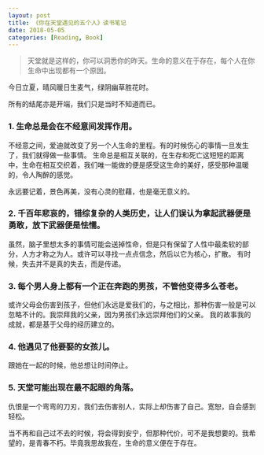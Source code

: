 ```yaml
---
layout: post
title: 《你在天堂遇见的五个人》读书笔记
date: 2018-05-05
categories: [Reading, Book]
---
```


> 天堂就是这样的，你可以洞悉你的昨天。生命的意义在于存在，每个人在你生命中出现都有一个原因。

今日立夏，晴风暖日生麦气，绿阴幽草胜花时。

所有的结尾亦是开端，我们只是当时不知道而已。

### 1. 生命总是会在不经意间发挥作用。

不经意之间，爱迪就改变了另一个人生命的里程。有的时候伤心的事情一旦发生了，我们就得做一些事情。
生命总是相互关联的，在生存和死亡这短短的距离中，生命在相互交织着，我们唯一能做的便是感受这生命的美好，感受那种温暖的，令人陶醉的感觉。

永远要记着，景色再美，没有心灵的慰藉，也是毫无意义的。

### 2. 千百年悲哀的，错综复杂的人类历史，让人们误认为拿起武器便是勇敢，放下武器便是怯懦。

虽然，脑子里想太多的事情可能会送掉性命，但是只有保留了人性中最柔软的部分，人方才称之为人。或许可以寻找一点点信念，然后以它为核心，扩散。
有时候，失去并不是真的失去，而是传递。

### 3. 每个男人身上都有一个正在奔跑的男孩，不管他变得多么苍老。

或许父母会伤害到孩子，但他们永远是爱我们的，与之相比，那种伤害一般是可以忽略不计的。我崇拜我的父亲，因为男孩们永远崇拜他们的父亲。
我的故事我的成就，都是基于父母的经历建立的。

### 4. 他遇见了他要娶的女孩儿。

跟她在一起的时候，他总想让时间停止。

### 5. 天堂可能出现在最不起眼的角落。

仇恨是一个弯弯的刀刃，我们去伤害别人，实际上却伤害了自己。宽恕，自会感到轻松。

当不再和自己过不去的时候，将会得到安宁，但那种代价，可不是我想要的。我希望的，是青春不朽。毕竟我思故我在，生命的意义便在于存在。
